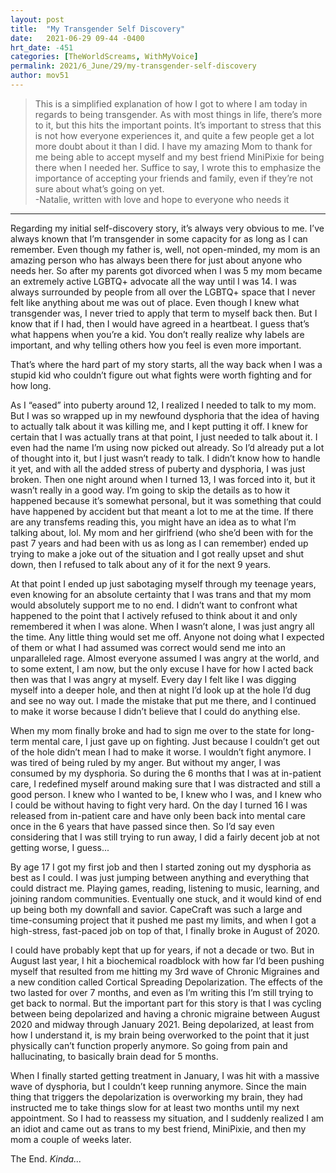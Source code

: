 ```yaml
---
layout: post
title:  "My Transgender Self Discovery"
date:   2021-06-29 09-44 -0400
hrt_date: -451
categories: [TheWorldScreams, WithMyVoice]
permalink: 2021/6_June/29/my-transgender-self-discovery
author: mov51
---
```

> This is a simplified explanation of how I got to where I am today in regards to being transgender. As with most things in life, there’s more to it, but this hits the important points. It’s important to stress that this is not how everyone experiences it, and quite a few people get a lot more doubt about it than I did. I have my amazing Mom to thank for me being able to accept myself and my best friend MiniPixie for being there when I needed her. Suffice to say, I wrote this to emphasize the importance of accepting your friends and family, even if they’re not sure about what’s going on yet.  
-Natalie, written with love and hope to everyone who needs it

***
Regarding my initial self-discovery story, it’s always very obvious to me. I’ve always known that I’m transgender in some capacity for as long as I can remember. Even though my father is, well, not open-minded, my mom is an amazing person who has always been there for just about anyone who needs her. So after my parents got divorced when I was 5 my mom became an extremely active LGBTQ+ advocate all the way until I was 14. I was always surrounded by people from all over the LGBTQ+ space that I never felt like anything about me was out of place. Even though I knew what transgender was, I never tried to apply that term to myself back then. But I know that if I had, then I would have agreed in a heartbeat. I guess that’s what happens when you’re a kid. You don’t really realize why labels are important, and why telling others how you feel is even more important.  

That’s where the hard part of my story starts, all the way back when I was a stupid kid who couldn’t figure out what fights were worth fighting and for how long.  

As I “eased” into puberty around 12, I realized I needed to talk to my mom. But I was so wrapped up in my newfound dysphoria that the idea of having to actually talk about it was killing me, and I kept putting it off. I knew for certain that I was actually trans at that point, I just needed to talk about it. I even had the name I’m using now picked out already. So I’d already put a lot of thought into it, but I just wasn’t ready to talk. I didn’t know how to handle it yet, and with all the added stress of puberty and dysphoria, I was just broken.
Then one night around when I turned 13, I was forced into it, but it wasn’t really in a good way. I’m going to skip the details as to how it happened because it’s somewhat personal, but it was something that could have happened by accident but that meant a lot to me at the time. If there are any transfems reading this, you might have an idea as to what I’m talking about, lol. My mom and her girlfriend (who she’d been with for the past 7 years and had been with us as long as I can remember) ended up trying to make a joke out of the situation and I got really upset and shut down, then I refused to talk about any of it for the next 9 years.  

At that point I ended up just sabotaging myself through my teenage years, even knowing for an absolute certainty that I was trans and that my mom would absolutely support me to no end. I didn’t want to confront what happened to the point that I actively refused to think about it and only remembered it when I was alone. When I wasn’t alone, I was just angry all the time. Any little thing would set me off. Anyone not doing what I expected of them or what I had assumed was correct would send me into an unparalleled rage. Almost everyone assumed I was angry at the world, and to some extent, I am now, but the only excuse I have for how I acted back then was that I was angry at myself. Every day I felt like I was digging myself into a deeper hole, and then at night I’d look up at the hole I’d dug and see no way out. I made the mistake that put me there, and I continued to make it worse because I didn’t believe that I could do anything else.   

When my mom finally broke and had to sign me over to the state for long-term mental care, I just gave up on fighting. Just because I couldn’t get out of the hole didn’t mean I had to make it worse. I wouldn’t fight anymore. I was tired of being ruled by my anger. But without my anger, I was consumed by my dysphoria. So during the 6 months that I was at in-patient care, I redefined myself around making sure that I was distracted and still a good person. I knew who I wanted to be, I knew who I was, and I knew who I could be without having to fight very hard. On the day I turned 16 I was released from in-patient care and have only been back into mental care once in the 6 years that have passed since then. So I’d say even considering that I was still trying to run away, I did a fairly decent job at not getting worse, I guess...  

By age 17 I got my first job and then I started zoning out my dysphoria as best as I could. I was just jumping between anything and everything that could distract me. Playing games, reading, listening to music, learning, and joining random communities. Eventually one stuck, and it would kind of end up being both my downfall and savior. CapeCraft was such a large and time-consuming project that it pushed me past my limits, and when I got a high-stress, fast-paced job on top of that, I finally broke in August of 2020.  

I could have probably kept that up for years, if not a decade or two. But in August last year, I hit a biochemical roadblock with how far I’d been pushing myself that resulted from me hitting my 3rd wave of Chronic Migraines and a new condition called Cortical Spreading Depolarization. The effects of the two lasted for over 7 months, and even as I’m writing this I’m still trying to get back to normal. But the important part for this story is that I was cycling between being depolarized and having a chronic migraine between August 2020 and midway through January 2021. Being depolarized, at least from how I understand it, is my brain being overworked to the point that it just physically can’t function properly anymore. So going from pain and hallucinating, to basically brain dead for 5 months.  

When I finally started getting treatment in January, I was hit with a massive wave of dysphoria, but I couldn’t keep running anymore. Since the main thing that triggers the depolarization is overworking my brain, they had instructed me to take things slow for at least two months until my next appointment. So I had to reassess my situation, and I suddenly realized I am an idiot and came out as trans to my best friend, MiniPixie, and then my mom a couple of weeks later.  

The End. *Kinda...*